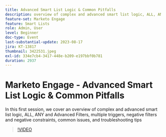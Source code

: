 ```yaml
---
title: Advanced Smart List Logic & Common Pitfalls
description: overview of complex and advanced smart list logic, ALL, ANY and Advanced Filters, multiple triggers, negative filters and negative constraints, common issues, and troubleshooting tips
feature-set: Marketo Engage
feature: Smart Lists
role: Admin, User
level: Beginner
doc-type: Event
last-substantial-update: 2023-08-17
jira: KT-13817
thumbnail: 3422531.jpeg
exl-id: 334e7cb4-3417-448e-b209-e197bbf0b781
duration: 2937
---
```

# Marketo Engage - Advanced Smart List Logic & Common Pitfalls

In this first session, we cover an overview of complex and advanced smart list logic, ALL, ANY and Advanced Filters, multiple triggers, negative filters and negative constraints, common issues, and troubleshooting tips

>[!VIDEO](https://video.tv.adobe.com/v/3422531/?learn=on)

